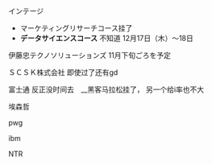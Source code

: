インテージ 

- マーケティングリサーチコース挂了
- **データサイエンスコース** 不知道   12月17日（木）～18日

伊藤忠テクノソリューションズ     11月下旬ごろを予定

ＳＣＳＫ株式会社   即使过了还有gd

富士通   反正没时间去　__黑客马拉松挂了， 另一个给i率也不大

埃森哲

pwg

ibm

NTR   
